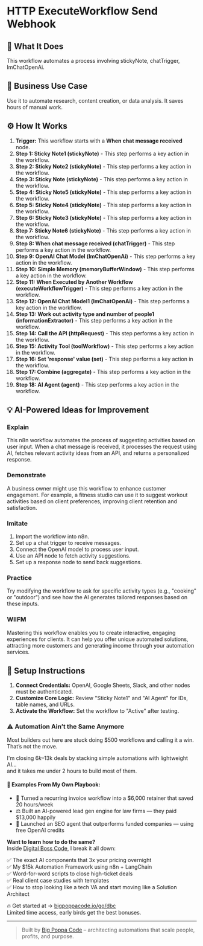 # HTTP ExecuteWorkflow Send Webhook

## 🚀 What It Does
This workflow automates a process involving stickyNote, chatTrigger, lmChatOpenAi.

## 💼 Business Use Case
Use it to automate research, content creation, or data analysis. It saves hours of manual work.

## ⚙️ How It Works
1.  **Trigger:** This workflow starts with a **When chat message received** node.
2. **Step 1: Sticky Note1 (stickyNote)** - This step performs a key action in the workflow.
3. **Step 2: Sticky Note2 (stickyNote)** - This step performs a key action in the workflow.
4. **Step 3: Sticky Note (stickyNote)** - This step performs a key action in the workflow.
5. **Step 4: Sticky Note5 (stickyNote)** - This step performs a key action in the workflow.
6. **Step 5: Sticky Note4 (stickyNote)** - This step performs a key action in the workflow.
7. **Step 6: Sticky Note3 (stickyNote)** - This step performs a key action in the workflow.
8. **Step 7: Sticky Note6 (stickyNote)** - This step performs a key action in the workflow.
9. **Step 8: When chat message received (chatTrigger)** - This step performs a key action in the workflow.
10. **Step 9: OpenAI Chat Model (lmChatOpenAi)** - This step performs a key action in the workflow.
11. **Step 10: Simple Memory (memoryBufferWindow)** - This step performs a key action in the workflow.
12. **Step 11: When Executed by Another Workflow (executeWorkflowTrigger)** - This step performs a key action in the workflow.
13. **Step 12: OpenAI Chat Model1 (lmChatOpenAi)** - This step performs a key action in the workflow.
14. **Step 13: Work out activity type and number of people1 (informationExtractor)** - This step performs a key action in the workflow.
15. **Step 14: Call the API (httpRequest)** - This step performs a key action in the workflow.
16. **Step 15: Activity Tool (toolWorkflow)** - This step performs a key action in the workflow.
17. **Step 16: Set 'response' value (set)** - This step performs a key action in the workflow.
18. **Step 17: Combine (aggregate)** - This step performs a key action in the workflow.
19. **Step 18: AI Agent (agent)** - This step performs a key action in the workflow.

## 💡 AI-Powered Ideas for Improvement
### Explain
This n8n workflow automates the process of suggesting activities based on user input. When a chat message is received, it processes the request using AI, fetches relevant activity ideas from an API, and returns a personalized response.

### Demonstrate
A business owner might use this workflow to enhance customer engagement. For example, a fitness studio can use it to suggest workout activities based on client preferences, improving client retention and satisfaction.

### Imitate
1. Import the workflow into n8n.
2. Set up a chat trigger to receive messages.
3. Connect the OpenAI model to process user input.
4. Use an API node to fetch activity suggestions.
5. Set up a response node to send back suggestions.

### Practice
Try modifying the workflow to ask for specific activity types (e.g., "cooking" or "outdoor") and see how the AI generates tailored responses based on these inputs.

### WIIFM
Mastering this workflow enables you to create interactive, engaging experiences for clients. It can help you offer unique automated solutions, attracting more customers and generating income through your automation services.

## 🔧 Setup Instructions
1. **Connect Credentials:** OpenAI, Google Sheets, Slack, and other nodes must be authenticated.
2. **Customize Core Logic:** Review "Sticky Note1" and "AI Agent" for IDs, table names, and URLs.
3. **Activate the Workflow:** Set the workflow to "Active" after testing.

### ⚠️ Automation Ain’t the Same Anymore

Most builders out here are stuck doing $500 workflows and calling it a win.  
That’s not the move.  

I'm closing $6k–$13k deals by stacking simple automations with lightweight AI...  
and it takes me under 2 hours to build most of them.

#### 🧠 Examples From My Own Playbook:
- 🔁 Turned a recurring invoice workflow into a $6,000 retainer that saved 20 hours/week  
- ⚖️ Built an AI-powered lead gen engine for law firms — they paid $13,000 happily  
- 🚀 Launched an SEO agent that outperforms funded companies — using free OpenAI credits  

**Want to learn how to do the same?**  
Inside [Digital Boss Code](https://bigpoppacode.io/go/dbc), I break it all down:

✅ The exact AI components that 3x your pricing overnight  
✅ My $15k Automation Framework using n8n + LangChain  
✅ Word-for-word scripts to close high-ticket deals  
✅ Real client case studies with templates  
✅ How to stop looking like a tech VA and start moving like a Solution Architect  

🔥 Get started at → [bigpoppacode.io/go/dbc](https://bigpoppacode.io/go/dbc)  
Limited time access, early birds get the best bonuses.

---
> Built by [Big Poppa Code](https://bigpoppacode.io) – architecting automations that scale people, profits, and purpose.
